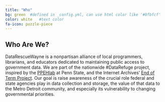 ```yaml
---
title: "Who"
bg: green  #defined in _config.yml, can use html color like '#0fbfcf'
color: white   #text color
fa-icon: puzzle-piece
---
```


## Who Are We?

DataRescueWayne is a nonpartisan alliance of local programmers, librarians, and educators dedicated to maintaining public access to government data. We are part of the nationwide #DataRefuge project, inspired by the [PPEHlab](http://www.ppehlab.org/) at Penn State, and the Internet Archives’ [End of Term Project](http://eotarchive.cdlib.org/2016.html). Our goal is raise awareness of the crucial role federal and state agencies play in data collection and storage, the value of that data to the Metro Detroit community, and especially its vulnerability to changing governmental priorities.
